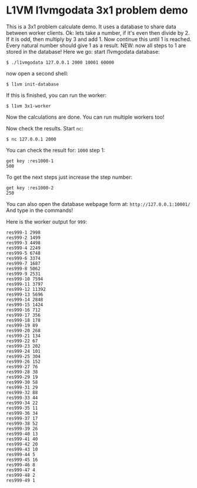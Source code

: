 L1VM l1vmgodata 3x1 problem demo
================================
This is a 3x1 problem calculate demo.
It uses a database to share data between worker clients.
Ok: lets take a number, if it's even then divide by 2.
If it is odd, then multiply by 3 and add 1.
Now continue this until 1 is reached.
Every natural number should give 1 as a result.
NEW: now all steps to 1 are stored in the database!
Here we go:
start l1vmgodata database:

```
$ ./l1vmgodata 127.0.0.1 2000 10001 60000
```

now open a second shell:

```
$ l1vm init-database 
```

If this is finished, you can run the worker:

```
$ l1vm 3x1-worker
```

Now the calculations are done. You can run multiple workers too!

Now check the results. Start ```nc```:

```
$ nc 127.0.0.1 2000
```

You can check the result for: ```1000``` step 1:

```
get key :res1000-1
500
```

To get the next steps just increase the step number:

```
get key :res1000-2
250
```

You can also open the database webpage form at: ```http://127.0.0.1:10001/```
And type in the commands!

Here is the worker output for ```999```:

```
res999-1 2998
res999-2 1499
res999-3 4498
res999-4 2249
res999-5 6748
res999-6 3374
res999-7 1687
res999-8 5062
res999-9 2531
res999-10 7594
res999-11 3797
res999-12 11392
res999-13 5696
res999-14 2848
res999-15 1424
res999-16 712
res999-17 356
res999-18 178
res999-19 89
res999-20 268
res999-21 134
res999-22 67
res999-23 202
res999-24 101
res999-25 304
res999-26 152
res999-27 76
res999-28 38
res999-29 19
res999-30 58
res999-31 29
res999-32 88
res999-33 44
res999-34 22
res999-35 11
res999-36 34
res999-37 17
res999-38 52
res999-39 26
res999-40 13
res999-41 40
res999-42 20
res999-43 10
res999-44 5
res999-45 16
res999-46 8
res999-47 4
res999-48 2
res999-49 1
```
